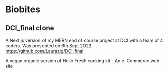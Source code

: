 # Biobites
## DCI_final clone
A Next.js version of my MERN end of course project at DCI with a team of 4 coders. Was presented on 6th Sept 2022. https://github.com/Laurazig/DCI_final

A vegan organic version of Hello Fresh cooking kit - An e-Commerce web-site

